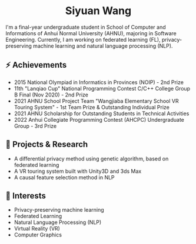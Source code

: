 <!--### [ Personal bio construction in progress ]-->

<h1 align="center">Siyuan Wang</h1>

I'm a final-year undergraduate student in School of Computer and Informations of Anhui Normal University (AHNU), majoring in Software Engineering. Currently, I am working on federated learning (FL), privacy-preserving machine learning and natural language processing (NLP).

## ⚡ Achievements
- 2015 National Olympiad in Informatics in Provinces (NOIP) - 2nd Prize
- 11th "Lanqiao Cup" National Programming Contest C/C++ College Group B Final (Nov 2020) - 2nd Prize
- 2021 AHNU School Project Team "Wangjiaba Elementary School VR Touring System" - 1st Team Prize & Outstanding Individual Prize
- 2021 AHNU Scholarship for Outstanding Students in Technical Activities
- 2022 Anhui Collegiate Programming Contest (AHCPC) Undergraduate Group - 3rd Prize

## 🔭 Projects & Research
- A differential privacy method using genetic algorithm, based on federated learning
- A VR touring system built with Unity3D and 3ds Max 
- A causal feature selection method in NLP

## 🌱 Interests
- Privacy-preserving machine learning
- Federated Learning
- Natural Language Processing (NLP)
- Virtual Reality (VR)
- Computer Graphics

<!--
**shadowblade0256/shadowblade0256** is a ✨ _special_ ✨ repository because its `README.md` (this file) appears on your GitHub profile.

Here are some ideas to get you started:

- 🔭 I’m currently working on ...
- 🌱 I’m currently learning ...
- 👯 I’m looking to collaborate on ...
- 🤔 I’m looking for help with ...
- 💬 Ask me about ...
- 📫 How to reach me: ...
- 😄 Pronouns: ...
- ⚡ Fun fact: ...
-->
